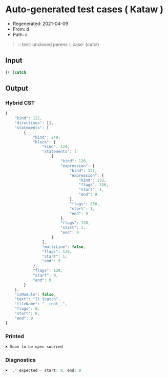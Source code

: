 # Auto-generated test cases ( Kataw )
- Regenerated: 2021-04-09
- From: d
- Path: s
> :: test: unclosed parens
> :: case: {catch
## Input

`````js
{( {catch
`````

## Output

### Hybrid CST

```javascript
{
    "kind": 122,
    "directives": [],
    "statements": [
        {
            "kind": 249,
            "block": {
                "kind": 124,
                "statements": [
                    {
                        "kind": 120,
                        "expression": {
                            "kind": 121,
                            "expression": {
                                "kind": 132,
                                "flags": 256,
                                "start": 1,
                                "end": 9
                            },
                            "flags": 256,
                            "start": 1,
                            "end": 9
                        },
                        "flags": 128,
                        "start": 1,
                        "end": 9
                    }
                ],
                "multiLine": false,
                "flags": 128,
                "start": 1,
                "end": 9
            },
            "flags": 128,
            "start": 0,
            "end": 9
        }
    ],
    "isModule": false,
    "text": "{( {catch",
    "fileName": "__root__",
    "flags": 0,
    "start": 0,
    "end": 9
}
```

### Printed

```javascript
✖ Soon to be open sourced
```

### Diagnostics

```javascript
✖ ',' expected - start: 9, end: 9

```

